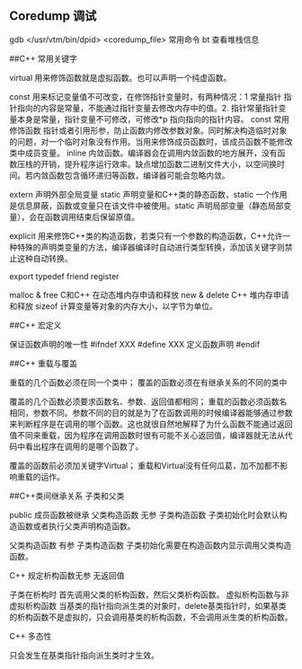 ## Coredump 调试

gdb </usr/vtm/bin/dpid>  <coredump_file>
常用命令
bt  查看堆栈信息


##C++ 常用关键字

virtual  用来修饰函数就是虚拟函数。也可以声明一个纯虚函数。
     
const   用来标记变量值不可改变，在修饰指针变量时，有两种情况：1 常量指针  指针指向的内容是常量，不能通过指针变量去修改内存中的值。2. 指针常量指针变量本身是常量，指针变量不可修改，可修改*p 指向指向的指针内容。
const 常用修饰函数 指针或者引用形参，防止函数内修改参数对象。同时解决构造临时对象的问题，对一个临时对象没有作用。当用来修饰成员函数时，该成员函数不能修改类中成员变量。
inline  内敛函数。编译器会在调用内敛函数的地方展开，没有函数压栈的开销，提升程序运行效率。缺点增加函数二进制文件大小，以空间换时间。若内敛函数包含循环递归等函数，编译器可能会忽略内敛。

extern  声明外部全局变量
static  声明变量和C++类的静态函数，static 一个作用是信息屏蔽，函数或变量只在该文件中被使用。static 声明局部变量（静态局部变量），会在函数调用结束后保留原值。


explicit 用来修饰C++类的构造函数，若类只有一个参数的构造函数，C++允许一种特殊的声明类变量的方法，编译器编译时自动进行类型转换，添加该关键字则禁止这种自动转换。

export
typedef
friend
register

malloc & free   C和C++ 在动态堆内存申请和释放
new  & delete   C++ 堆内存申请和释放
sizeof   计算变量等对象的内存大小，以字节为单位。

##C++ 宏定义

保证函数声明的唯一性
#ifndef XXX
#define XXX
定义函数声明
#endif

##C++ 重载与覆盖

重载的几个函数必须在同一个类中；
覆盖的函数必须在有继承关系的不同的类中

覆盖的几个函数必须要求函数名、参数、返回值都相同；
重载的函数必须函数名相同，参数不同。参数不同的目的就是为了在函数调用的时候编译器能够通过参数来判断程序是在调用的哪个函数。这也就很自然地解释了为什么函数不能通过返回值不同来重载，因为程序在调用函数时很有可能不关心返回值，编译器就无法从代码中看出程序在调用的是哪个函数了。

覆盖的函数前必须加关键字Virtual；
重载和Virtual没有任何瓜葛，加不加都不影响重载的运作。

##C++类间继承关系
子类和父类

public 成员函数被继承
父类构造函数 无参
子类构造函数 
子类初始化时会默认构造函数或者执行父类声明构造函数。

父类构造函数 有参
子类构造函数 
子类初始化需要在构造函数内显示调用父类构造函数。

C++ 规定析构函数无参 无返回值

子类在析构时 首先调用父类的析构函数，然后父类析构函数。
虚拟析构函数与非虚拟析构函数 当基类的指针指向派生类的对象时，delete基类指针时，如果基类的析构函数不是虚拟的，只会调用基类的析构函数，不会调用派生类的析构函数。

C++ 多态性

只会发生在基类指针指向派生类时才生效。



